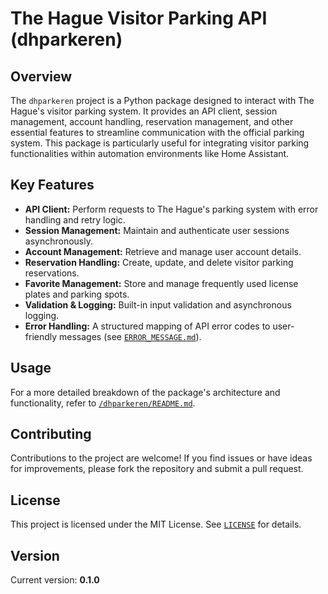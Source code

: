 # The Hague Visitor Parking API (dhparkeren)

## Overview

The `dhparkeren` project is a Python package designed to interact with The Hague's visitor parking system. It provides an API client, session management, account handling, reservation management, and other essential features to streamline communication with the official parking system. This package is particularly useful for integrating visitor parking functionalities within automation environments like Home Assistant.

## Key Features

- **API Client:** Perform requests to The Hague's parking system with error handling and retry logic.
- **Session Management:** Maintain and authenticate user sessions asynchronously.
- **Account Management:** Retrieve and manage user account details.
- **Reservation Handling:** Create, update, and delete visitor parking reservations.
- **Favorite Management:** Store and manage frequently used license plates and parking spots.
- **Validation & Logging:** Built-in input validation and asynchronous logging.
- **Error Handling:** A structured mapping of API error codes to user-friendly messages (see [`ERROR_MESSAGE.md`](dhparkeren/ERROR_MESSAGE.md)).

## Usage
For a more detailed breakdown of the package's architecture and functionality, refer to [`/dhparkeren/README.md`](dhparkeren/README.md).

## Contributing

Contributions to the project are welcome! If you find issues or have ideas for improvements, please fork the repository and submit a pull request.

## License

This project is licensed under the MIT License. See [`LICENSE`](dhparkeren/LICENSE) for details.

## Version

Current version: **0.1.0**

